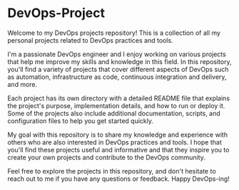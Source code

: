# DevOps-Project

Welcome to my DevOps projects repository! This is a collection of all my personal projects related to DevOps practices and tools.

I'm a passionate DevOps engineer and I enjoy working on various projects that help me improve my skills and knowledge in this field. In this repository, you'll find a variety of projects that cover different aspects of DevOps such as automation, infrastructure as code, continuous integration and delivery, and more.

Each project has its own directory with a detailed README file that explains the project's purpose, implementation details, and how to run or deploy it. Some of the projects also include additional documentation, scripts, and configuration files to help you get started quickly.

My goal with this repository is to share my knowledge and experience with others who are also interested in DevOps practices and tools. I hope that you'll find these projects useful and informative and that they inspire you to create your own projects and contribute to the DevOps community.

Feel free to explore the projects in this repository, and don't hesitate to reach out to me if you have any questions or feedback. Happy DevOps-ing!
